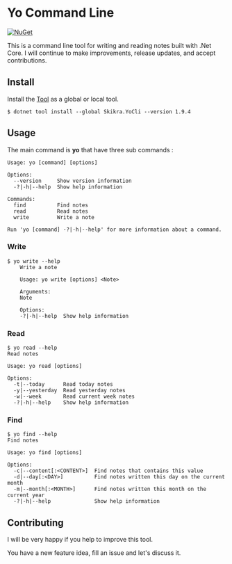 Yo Command Line
================


[![NuGet][nuget-badge]][nuget]

[nuget]: https://www.nuget.org/packages/Skikra.YoCli/1.9.4
[nuget-badge]: https://img.shields.io/badge/nuget-v1.9.4-blue?style=flat-square


This is a command line tool for writing and reading notes built with .Net Core. I will continue to make improvements, release updates, and accept contributions.

## Install

Install the [Tool][nuget] as a global or local tool.

```
$ dotnet tool install --global Skikra.YoCli --version 1.9.4
```

## Usage

The main command is **yo** that have three sub commands :

```
Usage: yo [command] [options]

Options:
  --version     Show version information
  -?|-h|--help  Show help information

Commands:
  find          Find notes
  read          Read notes
  write         Write a note

Run 'yo [command] -?|-h|--help' for more information about a command.
```


### Write

```
$ yo write --help
    Write a note

    Usage: yo write [options] <Note>

    Arguments:
    Note

    Options:
    -?|-h|--help  Show help information
```

### Read


```
$ yo read --help
Read notes

Usage: yo read [options]

Options:
  -t|--today      Read today notes
  -y|--yesterday  Read yesterday notes
  -w|--week       Read current week notes
  -?|-h|--help    Show help information
```

### Find

```
$ yo find --help
Find notes

Usage: yo find [options]

Options:
  -c|--content[:<CONTENT>]  Find notes that contains this value
  -d|--day[:<DAY>]          Find notes written this day on the current month
  -m|--month[:<MONTH>]      Find notes written this month on the current year
  -?|-h|--help              Show help information
```

## Contributing

I will be very happy if you help to improve this tool.

You have a new feature idea, fill an issue and let's discuss it.
